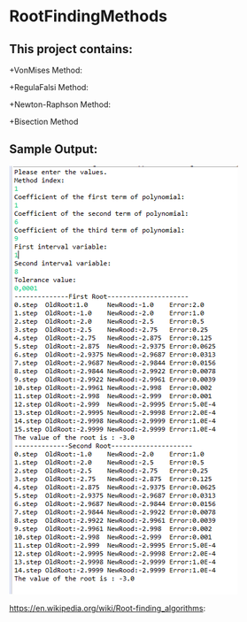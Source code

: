 # RootFindingMethods


This project contains:
---------

+VonMises Method:

+RegulaFalsi Method:

+Newton-Raphson Method:

+Bisection Method

Sample Output:
------
![Screenshot](SampleOutput.png)


https://en.wikipedia.org/wiki/Root-finding_algorithms:




